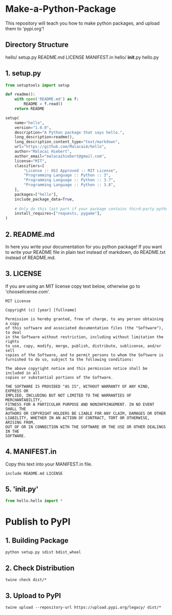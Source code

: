 # Make-a-Python-Package
This repository will teach you how to make python packages, and upload them to 'pypi.org'!

## Directory Structure
hello/
  setup.py
  README.md
  LICENSE
  MANIFEST.in
  hello/
    __init__.py
    hello.py
    
## 1. setup.py
```python
from setuptools import setup

def readme():
    with open('README.md') as f:
        README = f.read()
    return README

setup(
    name="hello",
    version="1.0.0",
    description="A Python package that says hello.",
    long_description=readme(),
    long_description_content_type="text/markdown",
    url="https://github.com/Malacai4/hello",
    author="Malacai Hiebert",
    author_email="malacaihiebert@gmail.com",
    license="MIT",
    classifiers=[
        "License :: OSI Approved :: MIT License",
        "Programming Language :: Python :: 3",
        "Programming Language :: Python :: 3.7",
        "Programming Language :: Python :: 3.8",
    ],
    packages=["hello"],
    include_package_data=True,
    
    # Only do this last part if your package contains third-party python packages
    install_requires=["requests, pygame"],
)
```

## 2. README.md
In here you write your documentation for you python package!
If you want to write your README file in plain text instead of markdown, do README.txt instead of README.md.

## 3. LICENSE
If you are using an MIT license copy text below, otherwise go to 'chooselicense.com'.
```
MIT License

Copyright (c) [year] [fullname]

Permission is hereby granted, free of charge, to any person obtaining a copy
of this software and associated documentation files (the "Software"), to deal
in the Software without restriction, including without limitation the rights
to use, copy, modify, merge, publish, distribute, sublicense, and/or sell
copies of the Software, and to permit persons to whom the Software is
furnished to do so, subject to the following conditions:

The above copyright notice and this permission notice shall be included in all
copies or substantial portions of the Software.

THE SOFTWARE IS PROVIDED "AS IS", WITHOUT WARRANTY OF ANY KIND, EXPRESS OR
IMPLIED, INCLUDING BUT NOT LIMITED TO THE WARRANTIES OF MERCHANTABILITY,
FITNESS FOR A PARTICULAR PURPOSE AND NONINFRINGEMENT. IN NO EVENT SHALL THE
AUTHORS OR COPYRIGHT HOLDERS BE LIABLE FOR ANY CLAIM, DAMAGES OR OTHER
LIABILITY, WHETHER IN AN ACTION OF CONTRACT, TORT OR OTHERWISE, ARISING FROM,
OUT OF OR IN CONNECTION WITH THE SOFTWARE OR THE USE OR OTHER DEALINGS IN THE
SOFTWARE.
```

## 4. MANIFEST.in
Copy this text into your MANIFEST.in file.
```
include README.md LICENSE
```

## 5. '__init__.py'
```python
from hello.hello import *
```

# Publish to PyPI

## 1. Building Package
```
python setup.py sdist bdist_wheel
```

## 2. Check Distribution
```
twine check dist/*
```

## 3. Upload to PyPI
```
twine upload --repository-url https://upload.pypi.org/legacy/ dist/*
```
